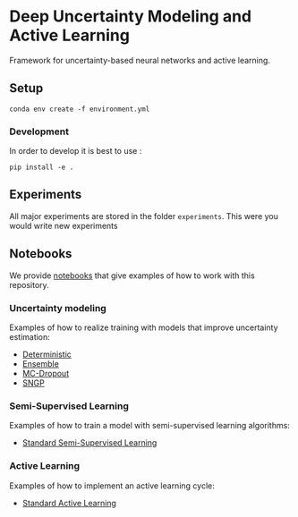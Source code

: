 # Deep Uncertainty Modeling and Active Learning

Framework for uncertainty-based neural networks and active learning.

## Setup
```
conda env create -f environment.yml
```

### Development
In order to develop it is best to use :
```
pip install -e .
```
## Experiments
All major experiments are stored in the folder `experiments`. This were you would write new experiments

## Notebooks
We provide [notebooks](notebooks) that give examples of how to work with this repository. 

### Uncertainty modeling
Examples of how to realize training with models that improve uncertainty estimation:
- [Deterministic](notebooks/2D-Examples/deterministic.ipynb)
- [Ensemble](notebooks/2D-Examples/ensemble.ipynb)
- [MC-Dropout](notebooks/2D-Examples/mc-dropout.ipynb)
- [SNGP](notebooks/2D-Examples/sngp.ipynb)

### Semi-Supervised Learning
Examples of how to train a model with semi-supervised learning algorithms:
- [Standard Semi-Supervised Learning](notebooks/2D-Examples/semi_supervised_learning.ipynb)

### Active Learning
Examples of how to implement an active learning cycle:
- [Standard Active Learning](notebooks/2D-Examples/active_learning.ipynb)